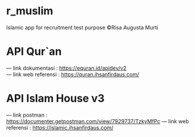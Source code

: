 # r_muslim
 
Islamic app for recruitment test purpose ©Risa Augusta Murti
 
# API Qur`an
— link dokumentasi : https://equran.id/apidev/v2  
— link web referensi : https://quran.ihsanfirdaus.com/

# API Islam House v3
— link postman : https://documenter.getpostman.com/view/7929737/TzkyMfPc
— link web referensi : https://islamic.ihsanfirdaus.com/